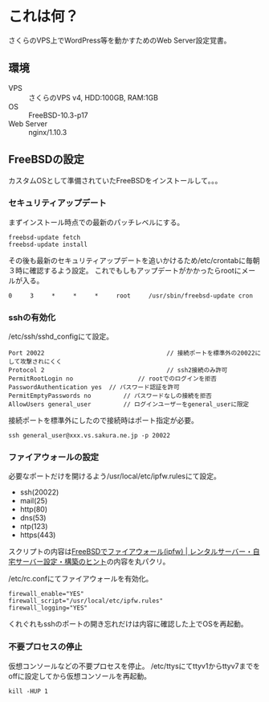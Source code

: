 # これは何？
さくらのVPS上でWordPress等を動かすためのWeb Server設定覚書。  

## 環境
<dl>
<dt>VPS</dt><dd>さくらのVPS v4, HDD:100GB, RAM:1GB</dd>
<dt>OS</dt><dd>FreeBSD-10.3-p17</dd>
<dt>Web Server</dt><dd>nginx/1.10.3</dd>
</dl>

## FreeBSDの設定
カスタムOSとして準備されていたFreeBSDをインストールして。。。  

### セキュリティアップデート
まずインストール時点での最新のパッチレベルにする。  

```
freebsd-update fetch
freebsd-update install
```

その後も最新のセキュリティアップデートを追いかけるため/etc/crontabに毎朝３時に確認するよう設定。
これでもしもアップデートがかかったらrootにメールが入る。  

```
0     3     *     *     *     root     /usr/sbin/freebsd-update cron
```

### sshの有効化
/etc/ssh/sshd_configにて設定。  

```
Port 20022									// 接続ポートを標準外の20022にして攻撃されにくく
Protocol 2									// ssh2接続のみ許可
PermitRootLogin no					// rootでのログインを拒否
PasswordAuthentication yes  // パスワード認証を許可
PermitEmptyPasswords no			// パスワードなしの接続を拒否
AllowUsers general_user			// ログインユーザーをgeneral_userに限定
```

接続ポートを標準外にしたので接続時はポート指定が必要。  

```
ssh general_user@xxx.vs.sakura.ne.jp -p 20022
```

### ファイアウォールの設定
必要なポートだけを開けるよう/usr/local/etc/ipfw.rulesにて設定。  
- ssh(20022)
- mail(25)
- http(80)
- dns(53)
- ntp(123)
- https(443)

スクリプトの内容は[FreeBSDでファイアウォール(ipfw) | レンタルサーバー・自宅サーバー設定・構築のヒント](http://server-setting.info/freebsd/freebsd_ipfw.html#freebsd_ipfw3)の内容を丸パクリ。  

/etc/rc.confにてファイアウォールを有効化。  

```
firewall_enable="YES"
firewall_script="/usr/local/etc/ipfw.rules"
firewall_logging="YES"
```

くれぐれもsshのポートの開き忘れだけは内容に確認した上でOSを再起動。  

### 不要プロセスの停止
仮想コンソールなどの不要プロセスを停止。
/etc/ttysにてttyv1からttyv7までをoffに設定してから仮想コンソールを再起動。

```
kill -HUP 1
```
